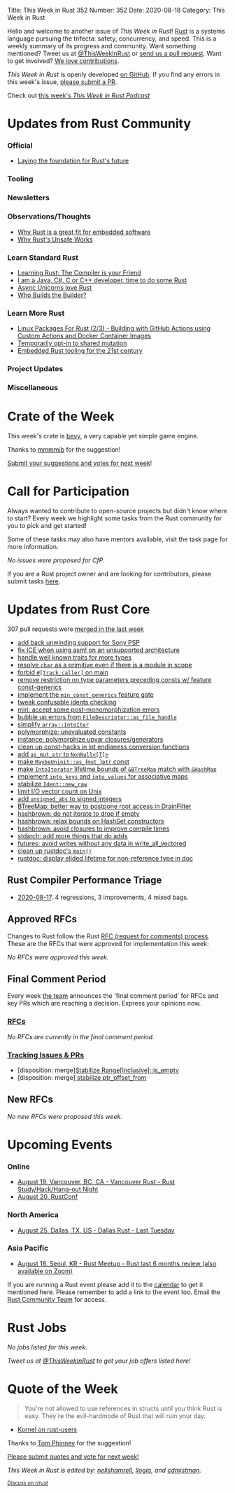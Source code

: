 Title: This Week in Rust 352
Number: 352
Date: 2020-08-18
Category: This Week in Rust

Hello and welcome to another issue of *This Week in Rust*!
[Rust](http://rust-lang.org) is a systems language pursuing the trifecta: safety, concurrency, and speed.
This is a weekly summary of its progress and community.
Want something mentioned? Tweet us at [@ThisWeekInRust](https://twitter.com/ThisWeekInRust) or [send us a pull request](https://github.com/emberian/this-week-in-rust).
Want to get involved? [We love contributions](https://github.com/rust-lang/rust/blob/master/CONTRIBUTING.md).

*This Week in Rust* is openly developed [on GitHub](https://github.com/cmr/this-week-in-rust).
If you find any errors in this week's issue, [please submit a PR](https://github.com/cmr/this-week-in-rust/pulls).

Check out [this week's *This Week in Rust Podcast*](https://audio.rustacean-station.org/file/rustacean-station/twir-2020-08-11.mp3)

# Updates from Rust Community

### Official
* [Laying the foundation for Rust's future](https://blog.rust-lang.org/2020/08/18/laying-the-foundation-for-rusts-future.html)

### Tooling


### Newsletters


### Observations/Thoughts
* [Why Rust is a great fit for embedded software](https://tweedegolf.nl/blog/39/why-rust-is-a-great-fit-for-embedded-software)
* [Why Rust's Unsafe Works](https://jam1.re/blog/why-rusts-unsafe-works)

### Learn Standard Rust
* [Learning Rust: The Compiler is your Friend](https://ferrous-systems.com/blog/the-compiler-is-your-friend/)
* [I am a Java, C#, C or C++ developer, time to do some Rust](https://fasterthanli.me/articles/i-am-a-java-csharp-c-or-cplusplus-dev-time-to-do-some-rust)
* [Async Unicorns love Rust](https://blog.kdubovikov.ml/articles/rust/async-unicorns-love-rust)
* [Who Builds the Builder?](https://matklad.github.io//2020/08/12/who-builds-the-builder.html)


### Learn More Rust
* [Linux Packages For Rust (2/3) - Building with GitHub Actions using Custom Actions and Docker Container Images](https://ebbflow.io/blog/vending-linux-2)
* [Temporarily opt-in to shared mutation](https://ryhl.io/blog/temporary-shared-mutation/)
* [Embedded Rust tooling for the 21st century](https://ferrous-systems.com/blog/21st-century-embedded-tooling/)

### Project Updates

### Miscellaneous

# Crate of the Week

This week's crate is [bevy](https://crates.io/crates/bevy), a very capable yet simple game engine.

Thanks to [mmmmib](https://users.rust-lang.org/t/crate-of-the-week/2704/798) for the suggestion!

[Submit your suggestions and votes for next week][submit_crate]!

[submit_crate]: https://users.rust-lang.org/t/crate-of-the-week/2704

# Call for Participation

Always wanted to contribute to open-source projects but didn't know where to start?
Every week we highlight some tasks from the Rust community for you to pick and get started!

Some of these tasks may also have mentors available, visit the task page for more information.

*No issues were proposed for CfP*.

If you are a Rust project owner and are looking for contributors, please submit tasks [here][guidelines].

[guidelines]: https://users.rust-lang.org/t/twir-call-for-participation/4821

# Updates from Rust Core

307 pull requests were [merged in the last week][merged]

[merged]: https://github.com/search?q=is%3Apr+org%3Arust-lang+is%3Amerged+merged%3A2020-08-03..2020-08-10

* [add back unwinding support for Sony PSP](https://github.com/rust-lang/rust/pull/75280)
* [fix ICE when using asm! on an unsupported architecture](https://github.com/rust-lang/rust/pull/75227)
* [handle well known traits for more types](https://github.com/rust-lang/chalk/pull/591)
* [resolve `char` as a primitive even if there is a module in scope](https://github.com/rust-lang/rust/pull/75318)
* [forbid `#[track_caller]` on main](https://github.com/rust-lang/rust/pull/75130)
* [remove restriction on type parameters preceding consts w/ feature const-generics](https://github.com/rust-lang/rust/pull/74953)
* [implement the `min_const_generics` feature gate](https://github.com/rust-lang/rust/pull/74877)
* [tweak confusable idents checking](https://github.com/rust-lang/rust/pull/75349)
* [miri: accept some post-monomorphization errors](https://github.com/rust-lang/miri/pull/1503)
* [bubble up errors from `FileDescriptor::as_file_handle`](https://github.com/rust-lang/miri/pull/1501)
* [simplify `array::IntoIter`](https://github.com/rust-lang/rust/pull/75271)
* [polymorphize: unevaluated constants](https://github.com/rust-lang/rust/pull/75260)
* [instance: polymorphize upvar closures/generators](https://github.com/rust-lang/rust/pull/75255)
* [clean up const-hacks in int endianess conversion functions](https://github.com/rust-lang/rust/pull/75253)
* [add `as_mut_ptr` to `NonNull<[T]>`](https://github.com/rust-lang/rust/pull/75248)
* [make `MaybeUninit::as_`(`mut_`)`ptr` const](https://github.com/rust-lang/rust/pull/75250)
* [make `IntoIterator` lifetime bounds of `&BTreeMap` match with `&HashMap`](https://github.com/rust-lang/rust/pull/75203)
* [implement `into_keys` and `into_values` for associative maps](https://github.com/rust-lang/rust/pull/75163)
* [stabilize `Ident::new_raw`](https://github.com/rust-lang/rust/pull/75084)
* [limit I/O vector count on Unix](https://github.com/rust-lang/rust/pull/75005)
* [add `unsigned_abs` to signed integers](https://github.com/rust-lang/rust/pull/74759)
* [BTreeMap: better way to postpone root access in DrainFilter](https://github.com/rust-lang/rust/pull/75257)
* [hashbrown: do not iterate to drop if empty](https://github.com/rust-lang/hashbrown/pull/182)
* [hashbrown: relax bounds on HashSet constructors](https://github.com/rust-lang/hashbrown/pull/185)
* [hashbrown: avoid closures to improve compile times](https://github.com/rust-lang/hashbrown/pull/183)
* [stdarch: add more things that do adds](https://github.com/rust-lang/stdarch/pull/881)
* [futures: avoid writes without any data in write_all_vectored](https://github.com/rust-lang/futures-rs/pull/2187)
* [clean up rustdoc's `main()`](https://github.com/rust-lang/rust/pull/75124)
* [rustdoc: display elided lifetime for non-reference type in doc](https://github.com/rust-lang/rust/pull/75237)

## Rust Compiler Performance Triage

* [2020-08-17](https://github.com/rust-lang/rustc-perf/blob/master/triage/2020-08-17.md).
  4 regressions, 3 improvements, 4 mixed bags.

## Approved RFCs

Changes to Rust follow the Rust [RFC (request for comments) process](https://github.com/rust-lang/rfcs#rust-rfcs). These
are the RFCs that were approved for implementation this week:

*No RFCs were approved this week.*

## Final Comment Period

Every week [the team](https://www.rust-lang.org/team.html) announces the
'final comment period' for RFCs and key PRs which are reaching a
decision. Express your opinions now.

### [RFCs](https://github.com/rust-lang/rfcs/labels/final-comment-period)

*No RFCs are currently in the final comment period.*

### [Tracking Issues & PRs](https://github.com/rust-lang/rust/labels/final-comment-period)

* [disposition: merge][Stabilize Range[Inclusive]::is_empty](https://github.com/rust-lang/rust/pull/75132)
* [disposition: merge][ stabilize ptr_offset_from](https://github.com/rust-lang/rust/pull/74238)

## New RFCs

*No new RFCs were proposed this week.*

# Upcoming Events

### Online
* [August 19. Vancouver, BC, CA - Vancouver Rust - Rust Study/Hack/Hang-out Night](https://www.meetup.com/Vancouver-Rust/events/vcgsvrybclbzb/)
* [August 20. RustConf](https://rustconf.com/)

### North America
* [August 25. Dallas, TX, US - Dallas Rust - Last Tuesday](https://www.meetup.com/Dallas-Rust/events/nppvrrybclbhc/)

### Asia Pacific
* [August 18. Seoul, KR - Rust Meetup - Rust last 6 months review (also available on Zoom)](https://www.meetup.com/Rust-Seoul-Meetup/events/qfkdvrybclbxb/)

If you are running a Rust event please add it to the [calendar] to get
it mentioned here. Please remember to add a link to the event too.
Email the [Rust Community Team][community] for access.

[calendar]: https://www.google.com/calendar/embed?src=apd9vmbc22egenmtu5l6c5jbfc%40group.calendar.google.com
[community]: mailto:community-team@rust-lang.org

# Rust Jobs

*No jobs listed for this week.*

*Tweet us at [@ThisWeekInRust](https://twitter.com/ThisWeekInRust) to get your job offers listed here!*

# Quote of the Week

> You're not allowed to use references in structs until you think Rust is easy. They're the evil-hardmode of Rust that will ruin your day.

- [Kornel on rust-users](https://users.rust-lang.org/t/perpetual-n00b-struggling-with-ownership-again/46920/4)

Thanks to [Tom Phinney](https://users.rust-lang.org/t/twir-quote-of-the-week/328/918) for the suggestion!

[Please submit quotes and vote for next week!](https://users.rust-lang.org/t/twir-quote-of-the-week/328)

*This Week in Rust is edited by: [nellshamrell](https://github.com/nellshamrell), [llogiq](https://github.com/llogiq), and [cdmistman](https://github.com/cdmistman).*

<small>[Discuss on r/rust]()</small>
